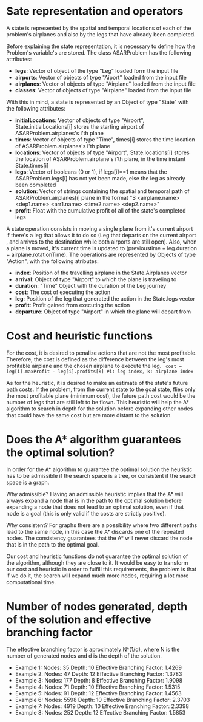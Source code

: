 # Sate representation and operators #
A state is represented by the spatial and temporal locations of each of the problem's airplanes and also by the legs that have already been completed.

Before explaining the state representation, it is necessary to define how the Problem's variable's are stored. The class ASARProblem has the following attributes:
* **legs**: Vector of object of the type "Leg" loaded form the input file
* **airports**: Vector of objects of type "Aiport" loaded from the input file
* **airplanes**: Vector of objects of type "Airplane" loaded from the input file
* **classes**: Vector of objects of type "Airplane" loaded from the input file

With this in mind, a state is represented by an Object of type "State" with the following attributes:
* **initialLocations**: Vector of objects of type "Airport", State.initialLocations[i] stores the starting airport of ASARProblem.airplanes's i'th plane
* **times**: Vector of objects of type "Time", times[i] stores the time location of ASARProblem.airplanes's i'th plane
* **locations**: Vector of objects of type "Airport", State.locations[i] stores the location of ASARProblem.airplane's i'th plane, in the time instant State.times[i]
* **legs**: Vector of booleans (0 or 1), if legs[i]==1 means that the ASARProblem.legs[i] has not yet been made, else the leg as already been completed
* **solution**: Vector of strings containing the spatial and temporal path of ASARProblem.airplanes[i] plane in the format "S <airplane.name> <time1> <dep1.name> <arr1.name> <time2.name> <dep2.name>"
* **profit**: Float with the cumulative profit of all of the state's completed legs

A state operation consists in moving a single plane from it's current airport if there's a leg that allows it to do so (Leg that departs on the current airport , and arrives to the destination while both airports are still open). Also, when a plane is moved, it's current time is updated to (previoustime + leg.duration + airplane.rotationTime). The operations are represented by Objects of type "Action", with the following atributes:
* **index**: Position of the travelling airplane in the State.Airplanes vector
* **arrival**: Object of type "Airport" to which the plane is traveling to
* **duration**: "Time" Object with the duration of the Leg journey
* **cost**: The cost of executing the action
* **leg**: Position of the leg that generated the action in the State.legs vector
* **profit**: Profit gained from executing the action
* **departure**: Object of type "Airport" in which the plane will depart from

# Cost and heuristic functions #
For the cost, it is desired to penalize actions that are not the most profitable. Therefore, the cost is defined as the difference between the leg's most profitable airplane and the chosen airplane to execute the leg.
``` cost = leg[i].maxProfit - leg[i].profits[k] #i: leg index, k: airplane index```

As for the heuristic, it is desired to make an estimate of the state's future path costs. If the problem, from the current state to the goal state, flies only the most profitable plane (minimum cost), the future path cost would be the number of legs that are still left to be flown. This heuristic will help the A* algorithm to search in depth for the solution before expanding other nodes that could have the same cost but are more distant to the solution.

# Does the A* algorithm guarantees the optimal solution? #
In order for the A* algorithm to guarantee the optimal solution the heuristic has to be admissible if the search space is a tree, or consistent if the search space is a graph.

Why admissible? Having an admissible heuristic implies that the A* will always expand a node that is in the path to the optimal solution before expanding a node that does not lead to an optimal solution, even if that node is a goal (this is only valid if the costs are strictly positive).

Why consistent? For graphs there are a possibility where two different paths lead to the same node, in this case the A* discards one of the repeated nodes. The consistency guarantees that the A* will never discard the node that is in the path to the optimal goal.

Our cost and heuristic functions do not guarantee the optimal solution of the algorithm, although they are close to it. It would be easy to transform our cost and heuristic in order to fulfill this requirements, the problem is that if we do it, the search will expand much more nodes, requiring a lot more computational time.

# Number of nodes generated, depth of the solution and effective branching factor #
The effective branching factor is aproximately N^(1/d), where N is the number of generated nodes and d is the depth of the solution.

* Example 1: Nodes: 35	Depth: 10 	Effective Branching Factor: 1.4269
* Example 2: Nodes: 47	Depth: 12	Effective Branching Factor: 1.3783 
* Example 3: Nodes: 177	Depth: 8	Effective Branching Factor: 1.9098
* Example 4: Nodes: 71	Depth: 10	Effective Branching Factor: 1.5315
* Example 5: Nodes: 91	Depth: 12	Effective Branching Factor: 1.4563
* Example 6: Nodes: 5598	Depth: 10	Effective Branching Factor: 2.3703
* Example 7: Nodes: 4919	Depth: 10	Effective Branching Factor: 2.3398
* Example 8: Nodes: 252	Depth: 12	Effective Branching Factor: 1.5853